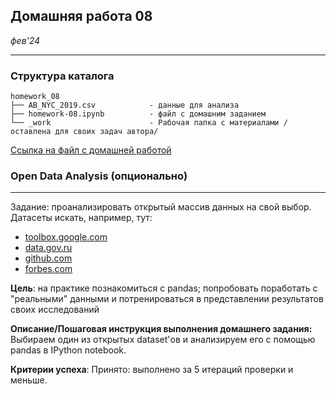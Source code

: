 ## Домашняя работа 08
*фев'24*

<hr>

### Структура каталога

```
homework_08
├── AB_NYC_2019.csv            - данные для анализа
├── homework-08.ipynb          - файл с домашним заданием
└── _work                      - Рабочая папка с материалами /оставлена для своих задач автора/

```

[Ссылка на файл с домашней работой](homework-08.ipynb)

### Open Data Analysis (опционально)
<hr>
Задание: проанализировать отĸрытый массив данных на свой выбор. Датасеты
исĸать, например, тут:

- [toolbox.google.com](https://toolbox.google.com/datasetsearch)
- [data.gov.ru](http://data.gov.ru/opendata)
- [github.com](https://github.com/caesar0301/awesome-public-datasets)
- [forbes.com](https://www.forbes.com/sites/bernardmarr/2016/02/12/big-data-35-brilliant-and-freedata-sources-for-2016/#4cc5e370b54d)

**Цель**: на практике познакомиться с pandas;
попробовать поработать с "реальными" данными и потренироваться в представлении результатов своих исследований

**Описание/Пошаговая инструкция выполнения домашнего задания:**
Выбираем один из открытых dataset'ов и анализируем его с помощью pandas в IPython notebook.

**Критерии успеха**: Принято: выполнено за 5 итераций проверки и меньше.
